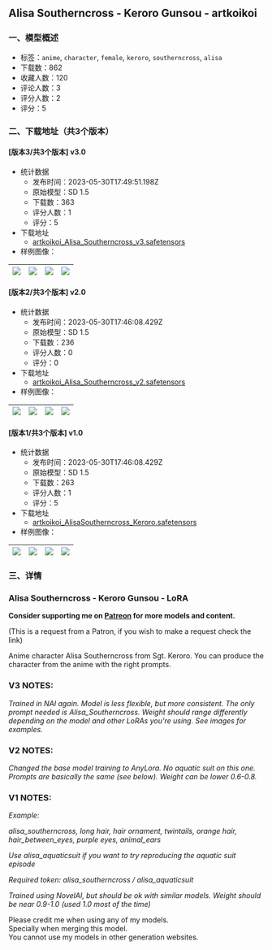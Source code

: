 ## Alisa Southerncross - Keroro Gunsou - artkoikoi
### 一、模型概述

- 标签：`anime`, `character`, `female`, `keroro`, `southerncross`, `alisa`
- 下载数：862
- 收藏人数：120
- 评论人数：3
- 评分人数：2
- 评分：5

### 二、下载地址（共3个版本）

#### [版本3/共3个版本] v3.0

- 统计数据
  - 发布时间：2023-05-30T17:49:51.198Z
  - 原始模型：SD 1.5
  - 下载数：363
  - 评分人数：1
  - 评分：5
- 下载地址
  - [artkoikoi_Alisa_Southerncross_v3.safetensors](https://civitai.com/api/download/models/85699)
- 样例图像：

| <img src="https://image.civitai.com/xG1nkqKTMzGDvpLrqFT7WA/06f23eb9-2926-4988-a3e1-76f4921122f6/width=450/971608.jpeg" /> | <img src="https://image.civitai.com/xG1nkqKTMzGDvpLrqFT7WA/5f294f5c-c59c-4275-8a73-923779761b34/width=450/971612.jpeg" /> | <img src="https://image.civitai.com/xG1nkqKTMzGDvpLrqFT7WA/ece6f4e4-3625-4117-9544-b851719dbff6/width=450/971613.jpeg" /> | <img src="https://image.civitai.com/xG1nkqKTMzGDvpLrqFT7WA/902d3bd9-f3a3-44bc-9db5-2a330e062f22/width=450/971615.jpeg" /> |
| ---- | ---- | ---- | ---- |

#### [版本2/共3个版本] v2.0

- 统计数据
  - 发布时间：2023-05-30T17:46:08.429Z
  - 原始模型：SD 1.5
  - 下载数：236
  - 评分人数：0
  - 评分：0
- 下载地址
  - [artkoikoi_Alisa_Southerncross_v2.safetensors](https://civitai.com/api/download/models/76976)
- 样例图像：

| <img src="https://image.civitai.com/xG1nkqKTMzGDvpLrqFT7WA/3aec144d-380d-4cf0-9659-8ed5c08d3438/width=450/863269.jpeg" /> | <img src="https://image.civitai.com/xG1nkqKTMzGDvpLrqFT7WA/9a16a2e1-bc0d-47e3-9e3b-7553853ab5da/width=450/862947.jpeg" /> | <img src="https://image.civitai.com/xG1nkqKTMzGDvpLrqFT7WA/3532e5b5-038b-46c9-bf99-8d58ee96edb9/width=450/862948.jpeg" /> | <img src="https://image.civitai.com/xG1nkqKTMzGDvpLrqFT7WA/8ea6fb62-1ccc-4c60-9427-6a3d7a39596c/width=450/862981.jpeg" /> |
| ---- | ---- | ---- | ---- |

#### [版本1/共3个版本] v1.0

- 统计数据
  - 发布时间：2023-05-30T17:46:08.429Z
  - 原始模型：SD 1.5
  - 下载数：263
  - 评分人数：1
  - 评分：5
- 下载地址
  - [artkoikoi_AlisaSoutherncross_Keroro.safetensors](https://civitai.com/api/download/models/54354)
- 样例图像：

| <img src="https://image.civitai.com/xG1nkqKTMzGDvpLrqFT7WA/5d2f8271-72c9-4d2f-6abe-a3650e670c00/width=450/587805.jpeg" /> | <img src="https://image.civitai.com/xG1nkqKTMzGDvpLrqFT7WA/2e4ed67b-cfd6-45fb-3c1e-93f30aa70200/width=450/587752.jpeg" /> | <img src="https://image.civitai.com/xG1nkqKTMzGDvpLrqFT7WA/5deeb660-671c-42a7-d1a4-0d79905c1e00/width=450/587754.jpeg" /> | <img src="https://image.civitai.com/xG1nkqKTMzGDvpLrqFT7WA/441dc742-dac7-49f5-a259-e7bc5c614c00/width=450/587975.jpeg" /> |
| ---- | ---- | ---- | ---- |


### 三、详情
<h3 id="heading-1048"><strong>Alisa Southerncross - Keroro Gunsou - LoRA</strong></h3><p><strong>Consider supporting me on </strong><a target="_blank" rel="ugc" href="https://www.patreon.com/artkoikoi"><strong>Patreon</strong></a><strong> for more models and content.</strong></p><p>(This is a request from a Patron, if you wish to make a request check the link)</p><p></p><p>Anime character Alisa Southerncross from Sgt. Keroro. You can produce the character from the anime with the right prompts.</p><p></p><h3 id="heading-57">V3 NOTES:</h3><p><em>Trained in NAI again. Model is less flexible, but more consistent. The only prompt needed is Alisa_Southerncross. Weight should range differently depending on the model and other LoRAs you're using. See images for examples.</em></p><h3 id="heading-57">V2 NOTES:</h3><p><em>Changed the base model training to AnyLora. No aquatic suit on this one. Prompts are basically the same (see below). Weight can be lower 0.6-0.8.</em></p><h3 id="heading-1049">V1 NOTES:</h3><p><em>Example:</em></p><p><em>alisa_southerncross, long hair, hair ornament, twintails, orange hair, hair_between_eyes, purple eyes, animal_ears</em></p><p><em>Use alisa_aquaticsuit if you want to try reproducing the aquatic suit episode</em></p><p><em>Required token: alisa_southerncross / alisa_aquaticsuit</em></p><p><em>Trained using NovelAI, but should be ok with similar models. Weight should be near 0.9-1.0 (used 1.0 most of the time)</em></p><p></p><p>Please credit me when using any of my models.<br />Specially when merging this model.<br />You cannot use my models in other generation websites.</p>